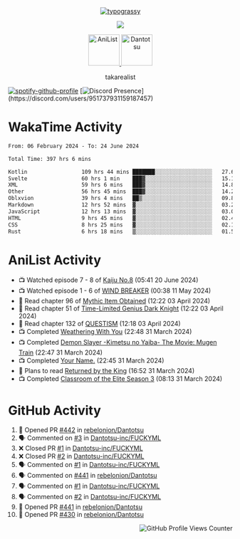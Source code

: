 <div align="center">
<a href="https://github.com/kawarimidoll/typograssy">
    <img alt="typograssy" src="https://typograssy.deno.dev/api?text=%E3%82%B8%E3%83%A7%E3%83%B3%E3%81%A7%E3%81%99%E3%80%82%E3%81%93%E3%82%93%E3%81%AB%E3%81%A1%E3%81%AF%20%20%5E%5E%20sup%20iam%20ibo%20--&&l0=none&l1=82d9d0&l2=027353&l3=038c4c&l4=01402e&bg=none&frame=none&speed=100&comment=">
</a>
</div>
<p align="center">
  <a href="https://skillicons.dev">
    <img src="https://skillicons.dev/icons?i=kotlin,figma,obsidian,androidstudio,vscode,css,html" />
  </a>
</p>

<p align="center">
    <a href="https://anilist.co/user/takarealist112/">
      <img src="https://i.imgur.com/LDvh7Lg.gif" alt="AniList" style="width: 70px; height: auto;">
    </a>
    <a href="https://discord.gg/4HPZ5nAWwM/">
      <img src="https://i.imgur.com/5o3Y9Jb.gif" alt="Dantotsu" style="width: 70px; height: auto;">
    </a>
</p>

<p align="center">
takarealist
</p>

[![spotify-github-profile](https://spotify-github-profile.vercel.app/api/view?uid=216np2gahwfhcjozqmzomew7i&cover_image=true&theme=novatorem&show_offline=true&background_color=121212&interchange=false&bar_color=53b14f&bar_color_cover=true)](https://spotify-github-profile.vercel.app/api/view?uid=216np2gahwfhcjozqmzomew7i&redirect=true)
[![Discord Presence](https://lanyard-profile-readme.vercel.app/api/951737931159187457?theme=dark&bg=Oe1116&animated=false&hideDiscrim=true&borderRadius=30px&idleMessage=currently%20offline...)](https://discord.com/users/951737931159187457)

# WakaTime Activity

<!--START_SECTION:waka-->

```txt
From: 06 February 2024 - To: 24 June 2024

Total Time: 397 hrs 6 mins

Kotlin                 109 hrs 44 mins ███████░░░░░░░░░░░░░░░░░░   27.64 %
Svelte                 60 hrs 1 min    ███▓░░░░░░░░░░░░░░░░░░░░░   15.12 %
XML                    59 hrs 6 mins   ███▓░░░░░░░░░░░░░░░░░░░░░   14.89 %
Other                  56 hrs 45 mins  ███▓░░░░░░░░░░░░░░░░░░░░░   14.29 %
Oblxvion               39 hrs 4 mins   ██▒░░░░░░░░░░░░░░░░░░░░░░   09.84 %
Markdown               12 hrs 52 mins  ▓░░░░░░░░░░░░░░░░░░░░░░░░   03.24 %
JavaScript             12 hrs 13 mins  ▓░░░░░░░░░░░░░░░░░░░░░░░░   03.08 %
HTML                   9 hrs 45 mins   ▓░░░░░░░░░░░░░░░░░░░░░░░░   02.46 %
CSS                    8 hrs 25 mins   ▓░░░░░░░░░░░░░░░░░░░░░░░░   02.12 %
Rust                   6 hrs 18 mins   ▒░░░░░░░░░░░░░░░░░░░░░░░░   01.59 %
```

<!--END_SECTION:waka-->

# AniList Activity

<!-- ANILIST_ACTIVITY:start -->

-   📺 Watched episode 7 - 8 of [Kaiju No.8](https://anilist.co/anime/153288) (05:41 20 June 2024)
-   📺 Watched episode 1 - 6 of [WIND BREAKER](https://anilist.co/anime/163270) (00:38 11 May 2024)
-   📖 Read chapter 96 of [Mythic Item Obtained](https://anilist.co/manga/151025) (12:22 03 April 2024)
-   📖 Read chapter 51 of [Time-Limited Genius Dark Knight](https://anilist.co/manga/165182) (12:22 03 April 2024)
-   📖 Read chapter 132 of [QUESTISM](https://anilist.co/manga/140837) (12:18 03 April 2024)
-   📺 Completed [Weathering With You](https://anilist.co/anime/106286) (22:48 31 March 2024)
-   📺 Completed [Demon Slayer -Kimetsu no Yaiba- The Movie: Mugen Train](https://anilist.co/anime/112151) (22:47 31 March 2024)
-   📺 Completed [Your Name.](https://anilist.co/anime/21519) (22:45 31 March 2024)
-   📖 Plans to read [Returned by the King](https://anilist.co/manga/170724) (16:52 31 March 2024)
-   📺 Completed [Classroom of the Elite Season 3](https://anilist.co/anime/146066) (08:13 31 March 2024)

<!-- ANILIST_ACTIVITY:end -->

# GitHub Activity

<!--START_SECTION:activity-->

1. 💪 Opened PR [#442](https://github.com/rebelonion/Dantotsu/pull/442) in [rebelonion/Dantotsu](https://github.com/rebelonion/Dantotsu)
2. 🗣 Commented on [#3](https://github.com/Dantotsu-inc/FUCKYML/pull/3#issuecomment-2186981644) in [Dantotsu-inc/FUCKYML](https://github.com/Dantotsu-inc/FUCKYML)
3. ❌ Closed PR [#1](https://github.com/Dantotsu-inc/FUCKYML/pull/1) in [Dantotsu-inc/FUCKYML](https://github.com/Dantotsu-inc/FUCKYML)
4. ❌ Closed PR [#2](https://github.com/Dantotsu-inc/FUCKYML/pull/2) in [Dantotsu-inc/FUCKYML](https://github.com/Dantotsu-inc/FUCKYML)
5. 🗣 Commented on [#1](https://github.com/Dantotsu-inc/FUCKYML/pull/1#issuecomment-2186627302) in [Dantotsu-inc/FUCKYML](https://github.com/Dantotsu-inc/FUCKYML)
6. 🗣 Commented on [#441](https://github.com/rebelonion/Dantotsu/pull/441#issuecomment-2185620236) in [rebelonion/Dantotsu](https://github.com/rebelonion/Dantotsu)
7. 🗣 Commented on [#1](https://github.com/Dantotsu-inc/FUCKYML/pull/1#issuecomment-2185587839) in [Dantotsu-inc/FUCKYML](https://github.com/Dantotsu-inc/FUCKYML)
8. 🗣 Commented on [#2](https://github.com/Dantotsu-inc/FUCKYML/pull/2#issuecomment-2185584714) in [Dantotsu-inc/FUCKYML](https://github.com/Dantotsu-inc/FUCKYML)
9. 💪 Opened PR [#441](https://github.com/rebelonion/Dantotsu/pull/441) in [rebelonion/Dantotsu](https://github.com/rebelonion/Dantotsu)
10. 💪 Opened PR [#430](https://github.com/rebelonion/Dantotsu/pull/430) in [rebelonion/Dantotsu](https://github.com/rebelonion/Dantotsu)
<!--END_SECTION:activity-->

<div align="right">
    <img src="https://komarev.com/ghpvc/?username=sneazy-ibo&color=ff6e00&label=Counter&abbreviated=true" alt="GitHub Profile Views Counter">
</div>
